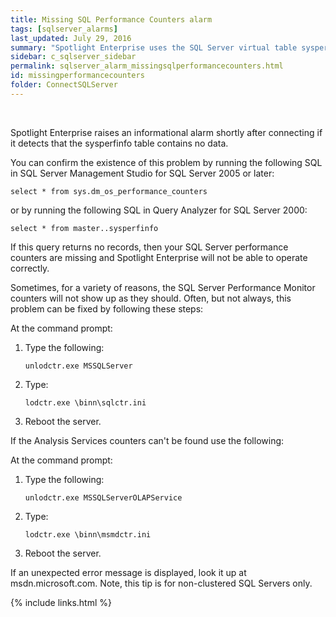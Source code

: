 ```yaml
---
title: ﻿Missing SQL Performance Counters alarm
tags: [sqlserver_alarms]
last_updated: July 29, 2016
summary: "Spotlight Enterprise uses the SQL Server virtual table sysperfinfo to retrieve data for many of its displays. In some rare cases, this table may not contain information. When this is the case, Spotlight Enterprise will not be able to collect the data it requires, and will display '0' for many of its metrics. Most obvious will be the Memory icons on the Spotlight Overview page, which will show 0 MB of memory used by SQL Server. Also, many of the flows on the Spotlight Overview page will show no activity, and many drilldowns will show incomplete information."
sidebar: c_sqlserver_sidebar
permalink: sqlserver_alarm_missingsqlperformancecounters.html
id: missingperformancecounters
folder: ConnectSQLServer
---
```



﻿


Spotlight Enterprise raises an informational alarm shortly after connecting if it detects that the sysperfinfo table contains no data.

You can confirm the existence of this problem by running the following SQL in SQL Server Management Studio for SQL Server 2005 or later:

```
select * from sys.dm_os_performance_counters
```

or by running the following SQL in Query Analyzer for SQL Server 2000:

```
select * from master..sysperfinfo
```

If this query returns no records, then your SQL Server performance counters are missing and Spotlight Enterprise will not be able to operate correctly.

Sometimes, for a variety of reasons, the SQL Server Performance Monitor counters will not show up as they should. Often, but not always, this problem can be fixed by following these steps:

At the command prompt:

1. Type the following:

   ```
   unlodctr.exe MSSQLServer
   ```

2. Type:

   ```
   lodctr.exe \binn\sqlctr.ini
   ```

3. Reboot the server.

If the Analysis Services counters can't be found use the following:

At the command prompt:

1. Type the following:

   ```
   unlodctr.exe MSSQLServerOLAPService
   ```

2. Type:

   ```
   lodctr.exe \binn\msmdctr.ini
   ```

3. Reboot the server.

If an unexpected error message is displayed, look it up at msdn.microsoft.com. Note, this tip is for non-clustered SQL Servers only.

{% include links.html %}
